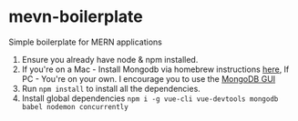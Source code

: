 # mevn-boilerplate

Simple boilerplate for MERN applications

1. Ensure you already have node & npm installed.
2. If you're on a Mac - Install Mongodb via homebrew instructions [here](https://docs.mongodb.com/manual/tutorial/install-mongodb-on-os-x/#install-mongodb-community-edition), If PC - You're on your own. I encourage you to use the [MongoDB GUI](https://www.mongodb.com/products/compass)
3. Run `npm install` to install all the dependencies.
4. Install global dependencies `npm i -g vue-cli vue-devtools mongodb babel nodemon concurrently`
